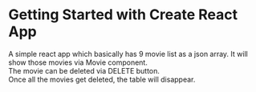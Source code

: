 # Getting Started with Create React App

A simple react app which basically has 9 movie list as a json array. It will show those movies via Movie component.  
The movie can be deleted via DELETE button.  
Once all the movies get deleted, the table will disappear.
